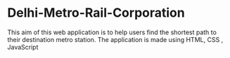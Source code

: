 # Delhi-Metro-Rail-Corporation
This aim of this web application is to help users find the shortest path to their destination metro station. The application is made using HTML, CSS , JavaScript 
